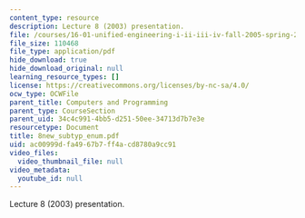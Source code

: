 ```yaml
---
content_type: resource
description: Lecture 8 (2003) presentation.
file: /courses/16-01-unified-engineering-i-ii-iii-iv-fall-2005-spring-2006/ac00999dfa4967b7ff4acd8780a9cc91_8new_subtyp_enum.pdf
file_size: 110468
file_type: application/pdf
hide_download: true
hide_download_original: null
learning_resource_types: []
license: https://creativecommons.org/licenses/by-nc-sa/4.0/
ocw_type: OCWFile
parent_title: Computers and Programming
parent_type: CourseSection
parent_uid: 34c4c991-4bb5-d251-50ee-34713d7b7e3e
resourcetype: Document
title: 8new_subtyp_enum.pdf
uid: ac00999d-fa49-67b7-ff4a-cd8780a9cc91
video_files:
  video_thumbnail_file: null
video_metadata:
  youtube_id: null
---
```

Lecture 8 (2003) presentation.